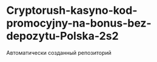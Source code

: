 # Cryptorush-kasyno-kod-promocyjny-na-bonus-bez-depozytu-Polska-2s2
Автоматически созданный репозиторий
